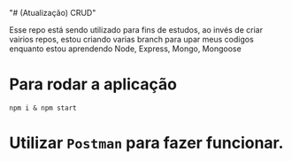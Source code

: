 "# (Atualização) CRUD" 

Esse repo está sendo utilizado para fins de estudos, ao invés de criar vairios repos, estou criando varias branch para upar meus codigos enquanto estou aprendendo Node, Express, Mongo, Mongoose


# Para rodar a aplicação
`npm i & npm start`

# Utilizar `Postman` para fazer funcionar.
